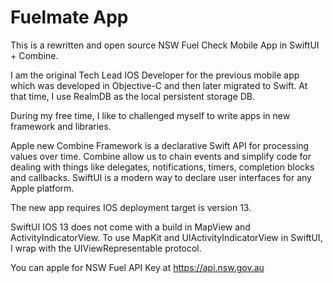# Fuelmate App

This is a rewritten and open source NSW Fuel Check Mobile App in SwiftUI + Combine. 

I am the original Tech Lead IOS Developer for the previous mobile app which was developed in Objective-C and then later migrated to Swift. At that time, I use RealmDB as the local persistent storage DB.

During my free time, I like to challenged myself to write apps in new framework and libraries. 

Apple new Combine Framework is a declarative Swift API for processing values over time. 
Combine allow us to chain events and simplify code for dealing with things like delegates, notifications, timers, completion blocks and callbacks.
SwiftUI is a modern way to declare user interfaces for any Apple platform.

The new app requires IOS deployment target is version 13. 

SwiftUI IOS 13 does not come with a build in MapView and ActivityIndicatorView.
To use MapKit and UIActivityIndicatorView in SwiftUI, I wrap with the UIViewRepresentable protocol. 

You can apple for NSW Fuel API Key at https://api.nsw.gov.au


